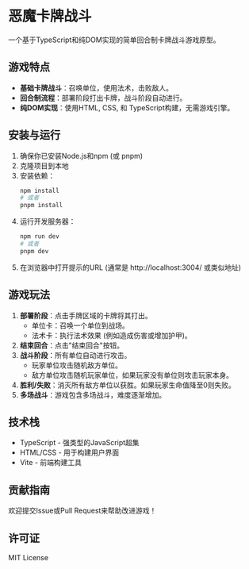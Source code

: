 # 恶魔卡牌战斗

一个基于TypeScript和纯DOM实现的简单回合制卡牌战斗游戏原型。

## 游戏特点

- **基础卡牌战斗**：召唤单位，使用法术，击败敌人。
- **回合制流程**：部署阶段打出卡牌，战斗阶段自动进行。
- **纯DOM实现**：使用HTML, CSS, 和 TypeScript构建，无需游戏引擎。

## 安装与运行

1. 确保你已安装Node.js和npm (或 pnpm)
2. 克隆项目到本地
3. 安装依赖：
   ```bash
   npm install 
   # 或者
   pnpm install
   ```
4. 运行开发服务器：
   ```bash
   npm run dev
   # 或者
   pnpm dev
   ```
5. 在浏览器中打开提示的URL (通常是 http://localhost:3004/ 或类似地址)

## 游戏玩法

1. **部署阶段**：点击手牌区域的卡牌将其打出。
   - 单位卡：召唤一个单位到战场。
   - 法术卡：执行法术效果 (例如造成伤害或增加护甲)。
2. **结束回合**：点击"结束回合"按钮。
3. **战斗阶段**：所有单位自动进行攻击。
   - 玩家单位攻击随机敌方单位。
   - 敌方单位攻击随机玩家单位，如果玩家没有单位则攻击玩家本身。
4. **胜利/失败**：消灭所有敌方单位以获胜。如果玩家生命值降至0则失败。
5. **多场战斗**：游戏包含多场战斗，难度逐渐增加。

## 技术栈

- TypeScript - 强类型的JavaScript超集
- HTML/CSS - 用于构建用户界面
- Vite - 前端构建工具

## 贡献指南

欢迎提交Issue或Pull Request来帮助改进游戏！

## 许可证

MIT License